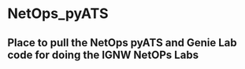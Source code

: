 # NetOps_pyATS

## Place to pull the NetOps pyATS and Genie Lab code for doing the IGNW NetOPs Labs
